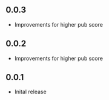 ## 0.0.3

* Improvements for higher pub score

## 0.0.2

* Improvements for higher pub score

## 0.0.1

* Inital release
